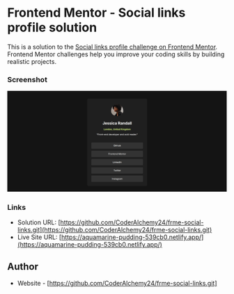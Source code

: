 # Frontend Mentor - Social links profile solution

This is a solution to the [Social links profile challenge on Frontend Mentor](https://www.frontendmentor.io/challenges/social-links-profile-UG32l9m6dQ). Frontend Mentor challenges help you improve your coding skills by building realistic projects. 




### Screenshot

![](./screenshot.png)


### Links

- Solution URL: [https://github.com/CoderAlchemy24/frme-social-links.git](https://github.com/CoderAlchemy24/frme-social-links.git)
- Live Site URL: [https://aquamarine-pudding-539cb0.netlify.app/](https://aquamarine-pudding-539cb0.netlify.app/)



## Author

- Website - [https://github.com/CoderAlchemy24/frme-social-links.git]


